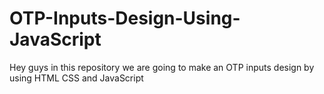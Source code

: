 # OTP-Inputs-Design-Using-JavaScript
Hey guys in this repository we are going to make an OTP inputs design by using HTML CSS and JavaScript

